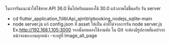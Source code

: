 ในการรันแนะนำให้ใช้ทรศ API 36.0 ขึ้นไปครับผมลองใช้ 30.0 แล้วภาพไม่ขึ้นครับ
รัน server
- cd flutter_application_1\lib\Api_ajm\tripbooking_nodejs_sqlite-main
- node server.js
แก้ config.json ที่ asset ให้เป็น ค่าที่ได้จากการรัน node server.js Ex.http://192.168.1.105:3000
จากนั้นทดลองใช้งานคับ
ใน Git จะต้องมีรูปภาพที่แคปจากหน้าจอของงานทุกหน้า
-จะอยู่ที่ Image_all_page

